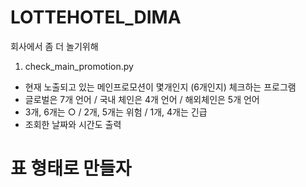 # LOTTEHOTEL_DIMA
회사에서 좀 더 놀기위해


1. check_main_promotion.py
- 현재 노출되고 있는 메인프로모션이 몇개인지 (6개인지) 체크하는 프로그램
- 글로벌은 7개 언어 / 국내 체인은 4개 언어 / 해외체인은 5개 언어
- 3개, 6개는 ○ / 2개, 5개는 위험 / 1개, 4개는 긴급
- 조회한 날짜와 시간도 출력
# 표 형태로 만들자
